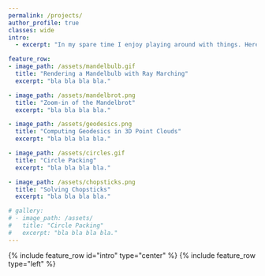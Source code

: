 ```yaml
---
permalink: /projects/
author_profile: true
classes: wide
intro:
  - excerpt: "In my spare time I enjoy playing around with things. Here are a few small projects that highlight interesting concepts I learned."

feature_row:
- image_path: /assets/mandelbulb.gif
  title: "Rendering a Mandelbulb with Ray Marching"
  excerpt: "bla bla bla bla."

- image_path: /assets/mandelbrot.png
  title: "Zoom-in of the Mandelbrot"
  excerpt: "bla bla bla bla."

- image_path: /assets/geodesics.png
  title: "Computing Geodesics in 3D Point Clouds"
  excerpt: "bla bla bla bla."

- image_path: /assets/circles.gif
  title: "Circle Packing"
  excerpt: "bla bla bla bla."

- image_path: /assets/chopsticks.png
  title: "Solving Chopsticks"
  excerpt: "bla bla bla bla."

# gallery:
# - image_path: /assets/
#   title: "Circle Packing"
#   excerpt: "bla bla bla bla."
---
```


{% include feature_row id="intro" type="center" %}
{% include feature_row type="left" %}

